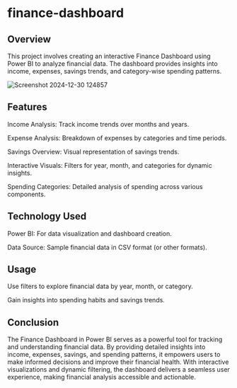 # finance-dashboard
## Overview

This project involves creating an interactive Finance Dashboard using Power BI to analyze financial data. The dashboard provides insights into income, expenses, savings trends, and category-wise spending patterns.

![Screenshot 2024-12-30 124857](https://github.com/user-attachments/assets/034e44c6-fa8e-44a5-bf0e-ab7f55d0243f)

## Features
Income Analysis: Track income trends over months and years.

Expense Analysis: Breakdown of expenses by categories and time periods.

Savings Overview: Visual representation of savings trends.

Interactive Visuals: Filters for year, month, and categories for dynamic insights.

Spending Categories: Detailed analysis of spending across various components.

## Technology Used
Power BI: For data visualization and dashboard creation.

Data Source: Sample financial data in CSV format (or other formats).

## Usage
Use filters to explore financial data by year, month, or category.

Gain insights into spending habits and savings trends.

## Conclusion
The Finance Dashboard in Power BI serves as a powerful tool for tracking and understanding financial data. By providing detailed insights into income, expenses, savings, and spending patterns, it empowers users to make informed decisions and improve their financial health. With interactive visualizations and dynamic filtering, the dashboard delivers a seamless user experience, making financial analysis accessible and actionable.
